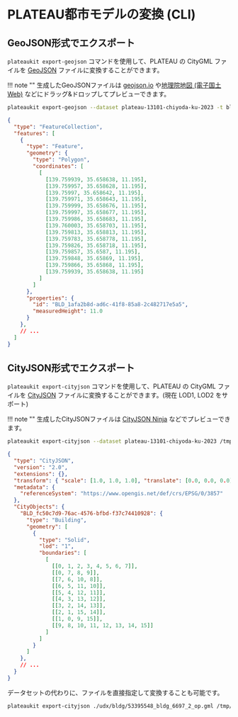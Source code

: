 # PLATEAU都市モデルの変換 (CLI)

## GeoJSON形式でエクスポート

`plateaukit export-geojson` コマンドを使用して、PLATEAU の CityGML ファイルを <a href="https://gis-oer.github.io/gitbook/book/materials/web_gis/GeoJSON/GeoJSON.html" target="_blank">GeoJSON</a> ファイルに変換することができます。

!!! note ""
    生成したGeoJSONファイルは [geojson.io](https://geojson.io/) や[地理院地図 (電子国土Web)](https://maps.gsi.go.jp/) などにドラッグ&ドロップしてプレビューできます。

```bash title="例: 建造物 (bldg) データからLOD0/1相当のGeoJSONを生成"
plateaukit export-geojson --dataset plateau-13101-chiyoda-ku-2023 -t bldg /tmp/chiyoda-ku_bldg.json
```

<div class="result" markdown>

```json
{
  "type": "FeatureCollection",
  "features": [
    {
      "type": "Feature",
      "geometry": {
        "type": "Polygon",
        "coordinates": [
          [
            [139.759939, 35.658638, 11.195],
            [139.759957, 35.658628, 11.195],
            [139.75997, 35.658642, 11.195],
            [139.759971, 35.658643, 11.195],
            [139.759999, 35.658676, 11.195],
            [139.759997, 35.658677, 11.195],
            [139.759986, 35.658683, 11.195],
            [139.760003, 35.658703, 11.195],
            [139.759813, 35.658813, 11.195],
            [139.759783, 35.658778, 11.195],
            [139.759826, 35.658718, 11.195],
            [139.759857, 35.6587, 11.195],
            [139.759848, 35.65869, 11.195],
            [139.759866, 35.65868, 11.195],
            [139.759939, 35.658638, 11.195]
          ]
        ]
      },
      "properties": {
        "id": "BLD_1afa2b8d-ad6c-41f8-85a8-2c482717e5a5",
        "measuredHeight": 11.0
      }
    },
    // ...
  ]
}
```

</div>

## CityJSON形式でエクスポート

`plateaukit export-cityjson` コマンドを使用して、PLATEAU の CityGML ファイルを <a href="https://www.cityjson.org/" target="_blank">CityJSON</a> ファイルに変換することができます。(現在 LOD1, LOD2 をサポート)

!!! note ""
    生成したCityJSONファイルは [CityJSON Ninja](https://ninja.cityjson.org/) などでプレビューできます。

```bash title="例: 建造物 (bldg) データからLOD1とLOD2相当のCityJSONを生成"
plateaukit export-cityjson --dataset plateau-13101-chiyoda-ku-2023 /tmp/chiyoda-ku_bldg.city.json -t bldg
```

<div class="result" markdown>

```json
{
  "type": "CityJSON",
  "version": "2.0",
  "extensions": {},
  "transform": { "scale": [1.0, 1.0, 1.0], "translate": [0.0, 0.0, 0.0] },
  "metadata": {
    "referenceSystem": "https://www.opengis.net/def/crs/EPSG/0/3857"
  },
  "CityObjects": {
    "BLD_fc50c7d9-76ac-4576-bfbd-f37c74410928": {
      "type": "Building",
      "geometry": [
        {
          "type": "Solid",
          "lod": "1",
          "boundaries": [
            [
              [[0, 1, 2, 3, 4, 5, 6, 7]],
              [[0, 7, 8, 9]],
              [[7, 6, 10, 8]],
              [[6, 5, 11, 10]],
              [[5, 4, 12, 11]],
              [[4, 3, 13, 12]],
              [[3, 2, 14, 13]],
              [[2, 1, 15, 14]],
              [[1, 0, 9, 15]],
              [[9, 8, 10, 11, 12, 13, 14, 15]]
            ]
          ]
        }
      ]
    },
    // ...
  }
}
```

</div>

データセットの代わりに、ファイルを直接指定して変換することも可能です。

```bash title="例: ファイルを指定"
plateaukit export-cityjson ./udx/bldg/53395548_bldg_6697_2_op.gml /tmp/53395548_bldg_6697_2_op.city.json
```

